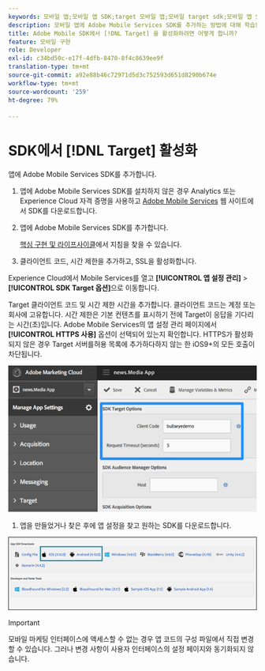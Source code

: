 ```yaml
---
keywords: 모바일 앱;모바일 앱 SDK;target 모바일 앱;모바일 target sdk;모바일 앱 SDK;SDK에서 Target 사용
description: 모바일 앱에 Adobe Mobile Services SDK를 추가하는 방법에 대해 학습합니다.
title: Adobe Mobile SDK에서 [!DNL Target] 을 활성화하려면 어떻게 합니까?
feature: 모바일 구현
role: Developer
exl-id: c34bd50c-e17f-4dfb-8470-8f4c8639ee9f
translation-type: tm+mt
source-git-commit: a92e88b46c72971d5d3c752593d651d8290b674e
workflow-type: tm+mt
source-wordcount: '259'
ht-degree: 79%

---
```


# SDK에서 [!DNL Target] 활성화

앱에 Adobe Mobile Services SDK를 추가합니다.

1. 앱에 Adobe Mobile Services SDK를 설치하지 않은 경우 Analytics 또는 Experience Cloud 자격 증명을 사용하고 [Adobe Mobile Services](https://mobilemarketing.adobe.com) 웹 사이트에서 SDK를 다운로드합니다.

1. 앱에 Adobe Mobile Services SDK를 추가합니다.

   [핵심 구현 및 라이프사이클](https://experienceleague.adobe.com/docs/mobile-services/ios/getting-started-ios/dev-qs.html)에서 지침을 찾을 수 있습니다.

1.  클라이언트 코드, 시간 제한을 추가하고, SSL을 활성화합니다. 

   Experience Cloud에서 Mobile Services를 열고 **[!UICONTROL 앱 설정 관리]** > **[!UICONTROL SDK Target 옵션]**&#x200B;으로 이동합니다.

   Target 클라이언트 코드 및 시간 제한 시간을 추가합니다. 클라이언트 코드는 계정 또는 회사에 고유합니다. 시간 제한은 기본 컨텐츠를 표시하기 전에 Target이 응답을 기다리는 시간(초)입니다. Adobe Mobile Services의 앱 설정 관리 페이지에서 **[!UICONTROL HTTPS 사용]** 옵션이 선택되어 있는지 확인합니다. HTTPS가 활성화되지 않은 경우 Target 서버를허용 목록에 추가하다하지 않는 한 iOS9+의 모든 호출이 차단됩니다.

   ![](assets/mobile-clientcode.png)

1.  앱을 만들었거나 찾은 후에 앱 설정을 찾고 원하는 SDK를 다운로드합니다. 

   ![](assets/download-sdk.png)

>[!IMPORTANT]
>
> 모바일 마케팅 인터페이스에 액세스할 수 없는 경우 앱 코드의 구성 파일에서 직접 변경할 수 있습니다. 그러나 변경 사항이 사용자 인터페이스의 설정 페이지와 동기화되지 않습니다.
